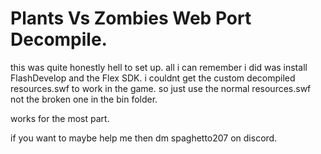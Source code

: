 # Plants Vs Zombies Web Port Decompile.

this was quite honestly hell to set up.
all i can remember i did was install FlashDevelop and the Flex SDK.
i couldnt get the custom decompiled resources.swf to work in the game.
so just use the normal resources.swf not the broken one in the bin folder.

works for the most part.

if you want to maybe help me then dm spaghetto207 on discord.
